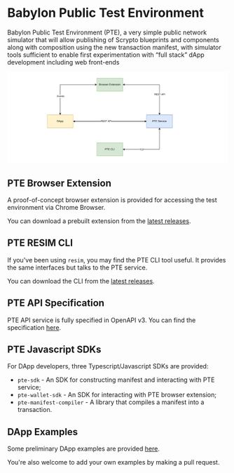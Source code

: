 # Babylon Public Test Environment

Babylon Public Test Environment (PTE), a very simple public network simulator that will allow publishing of Scrypto blueprints and components along with composition using the new transaction manifest, with simulator tools sufficient to enable first experimentation with “full stack” dApp development including web front-ends

![Overview](./assets/overview.png)


## PTE Browser Extension

A proof-of-concept browser extension is provided for accessing the test environment via Chrome Browser.

You can download a prebuilt extension from the [latest releases](https://github.com/radixdlt/babylon-pte/releases).


## PTE RESIM CLI

If you've been using `resim`, you may find the PTE CLI tool useful. It provides the same interfaces but talks to the PTE service.


You can download the CLI from the [latest releases](https://github.com/radixdlt/babylon-pte/releases).


## PTE API Specification

PTE API service is fully specified in OpenAPI v3. You can find the  specification [here](./pte-api-spec/api.yaml).


## PTE Javascript SDKs

For DApp developers, three Typescript/Javascript SDKs are provided:

* `pte-sdk` - An SDK for constructing manifest and interacting with PTE service;
* `pte-wallet-sdk` - An SDK for interacting with PTE browser extension;
* `pte-manifest-compiler` - A library that compiles a manifest into a transaction.

## DApp Examples

Some preliminary DApp examples are provided [here](./examples/). 

You're also welcome to add your own examples by making a pull request.